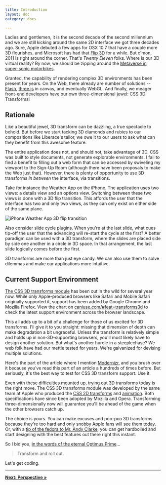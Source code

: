 ```yaml
---
title: Introduction
layout: doc
category: docs

---
```


Ladies and gentlemen, it is the second decade of the second millennium and we are still kicking around the same 2D interface we got three decades ago. Sure, Apple debuted a few apps for OSX 10.7 that have a couple more 3D flourishes, and Microsoft has had that [Flip 3D](http://windows.microsoft.com/en-US/windows-vista/Using-Windows-Flip-3D) for a while. But c'mon, 2011 is right around the corner. That's _Twenty Eleven_ folks. Where is our 3D virtual reality? By now, we should be zipping around the [Metaverse in super-sonic motorbikes](http://en.wikipedia.org/wiki/Snow_Crash).

Granted, the capability of rendering complex 3D environments has been present for years. On the Web, there already are number of solutions -- [Flash](http://www.adobe.com/devnet/flash/3d_animation.html), [three.js](https://github.com/mrdoob/three.js/) in canvas, and eventually WebGL. And finally, we meager front-end developers have our own three-dimensional jewel: CSS 3D Transforms!

## Rationale

Like a beautiful jewel, 3D transform can be dazzling, a true spectacle to behold. But before we start tacking 3D diamonds and rubies to our compositions like Liberace's tailor, we owe it to our users to ask what can they benefit from this awesome feature. 

The entire application does not, and should not, take advantage of 3D. CSS was built to style documents, not generate explorable environments. I fail to find a benefit to filling out a web form that can be accessed by swiveling my viewport to the Sign-Up Room (although there have been proposals to make the Web just that). However, there is plenty of opportunity to use 3D transforms _in between_ the interface, via transitions.

Take for instance the Weather App on the iPhone. The application uses two views: a details view and an options view. Switching between these two views is done with a 3D flip transition. This affords the user that the interface has two and only two views, as they can only exist on either side of the same plane.

![iPhone Weather App 3D flip transition](../img/weather-app-transition.jpg)

Also consider slide cycle plugins. When you're at the last slide, what cues tip-off the user that the advancing will re-start the cycle at the first? A better paradigm can be used with a 3D transform, where the slides are placed side by side one another in a circle in 3D space. In that arrangement, the last slide logically comes before the first.

3D transforms are more than just eye candy. We can also use them to solve dilemmas and make our applications more intuitive. 

## Current Support Environment

[The CSS 3D transforms module](http://dev.w3.org/csswg/css3-3d-transforms/) has been out in the wild for several year now. While only Apple-produced browsers like Safari and Mobile Safari originally supported it, support has been added by Google Chrome and Mozilla Firefox. View the chart on [caniuse.com/#feat=transforms3d](http://caniuse.com/#feat=transforms3d) to check the latest support environment across the browser landscape.

This all adds up to a bit of a challenge for those of us excited for 3D transforms. I'll give it to you straight: missing that dimension of depth can make degradation a bit ungraceful. Unless the transform is relatively simple and holds up in non-3D-supporting browsers, you'll most likely have to design another solution. But what's another hurdle in a steeplechase? We web folk have had our mettle tested for years. We're galvanized for devising multiple solutions.

Here's the part of the article where I mention [Modernizr](http://modernizr.com), and you brush over it because you've read this part of an article a hundreds of times before. But seriously, it's the best way to test for CSS 3D transform support. Use it.

Even with these difficulties mounted up, trying out 3D transforms today is the right move. The CSS 3D transforms module was developed by the same team at Apple who produced the [CSS 2D transforms](http://www.w3.org/TR/css3-2d-transforms/) and [animation](http://www.w3.org/TR/css3-animations/modules).  Both specifications have since been adopted by Mozilla and Opera. Transforming three-dimensionally now will guarantee you'll be ahead of the game when the other browsers catch up.

The choice is yours. You can make excuses and poo-poo 3D transforms because they're too hard and only snobby Apple fans will see them today. Or, with a [tip of the fedora to Mr. Andy Clarke](http://hardboiledwebdesign.com/), you can get hardboiled and start designing with the best features out there right this instant.

So I bid you, [in the words of the eternal Optimus Prime](http://tfwiki.net/wiki/Roll_out)...

> Transform and roll out.

Let's get coding.

* * *

[**Next: Perspective &raquo;**](perspective.html)
